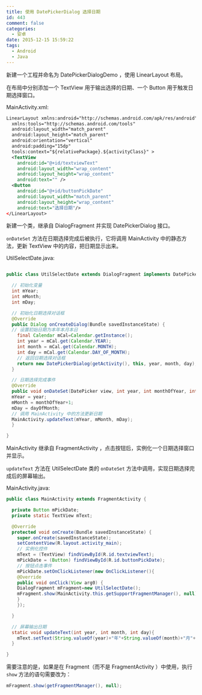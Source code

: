```yaml
---
title: 使用 DatePickerDialog 选择日期
id: 443
comment: false
categories:
  - 安卓
date: 2015-12-15 15:59:22
tags:
  - Android
  - Java
---
```


新建一个工程并命名为 DatePickerDialogDemo ，使用 LinearLayout 布局。

在布局中分别添加一个 TextView 用于输出选择的日期、一个 Button 用于触发日期选择窗口。
<!--more-->

MainActivity.xml:

``` xml
LinearLayout xmlns:android="http://schemas.android.com/apk/res/android"
  xmlns:tools="http://schemas.android.com/tools"
  android:layout_width="match_parent"
  android:layout_height="match_parent"
  android:orientation="vertical"
  android:padding="15dp"
  tools:context="${relativePackage}.${activityClass}" >
  <TextView
    android:id="@+id/textviewText"
    android:layout_width="wrap_content"
    android:layout_height="wrap_content"
    android:text="" />
  <Button 
    android:id="@+id/buttonPickDate"
    android:layout_width="match_parent"
    android:layout_height="wrap_content"
    android:text="选择日期"/>
</LinearLayout>
```

新建一个类，继承自 DialogFragment 并实现 DatePickerDialog 接口。

`onDateSet` 方法在日期选择完成后被执行，它将调用 MainActivity 中的静态方法，更新 TextView 中的内容，把日期显示出来。

UtilSelectDate.java:

``` java

public class UtilSelectDate extends DialogFragment implements DatePickerDialog.OnDateSetListener {

  // 初始化变量
  int mYear;
  int mMonth;
  int mDay;

  // 初始化日期选择对话框
  @Override
  public Dialog onCreateDialog(Bundle savedInstanceState) {
  // 设置初始日期为本年本月本日
    final Calendar mCal=Calendar.getInstance();
    int year = mCal.get(Calendar.YEAR);
    int month = mCal.get(Calendar.MONTH);
    int day = mCal.get(Calendar.DAY_OF_MONTH);
    // 返回日期选择对话框
    return new DatePickerDialog(getActivity(), this, year, month, day);
  }

  // 日期选择完成事件
  @Override
  public void onDateSet(DatePicker view, int year, int monthOfYear, int dayOfMonth) {
  mYear = year;
  mMonth = monthOfYear+1;
  mDay = dayOfMonth;
  // 调用 MainActivity 中的方法更新日期
  MainActivity.updateText(mYear, mMonth, mDay);
  }

}
```

MainActivity 继承自 FragmentActivity ，点击按钮后，实例化一个日期选择窗口并显示。

`updateText` 方法在 UtilSelectDate 类的 `onDateSet` 方法中调用，实现日期选择完成后的屏幕输出。

MainActivity.java:

``` java
public class MainActivity extends FragmentActivity {

  private Button mPickDate;
  private static TextView mText;

  @Override
  protected void onCreate(Bundle savedInstanceState) {
    super.onCreate(savedInstanceState);
    setContentView(R.layout.activity_main);
    // 实例化控件
    mText = (TextView) findViewById(R.id.textviewText);
    mPickDate = (Button) findViewById(R.id.buttonPickDate);
    // 按钮点击事件
    mPickDate.setOnClickListener(new OnClickListener(){
    @Override
    public void onClick(View arg0) {
    DialogFragment mFragment=new UtilSelectDate();
    mFragment.show(MainActivity.this.getSupportFragmentManager(), null);
    }
    });

  }

  // 屏幕输出日期
  static void updateText(int year, int month, int day){
    mText.setText(String.valueOf(year)+"年"+String.valueOf(month)+"月"+String.valueOf(day)+"日");
  }

}
```

需要注意的是，如果是在 Fragment（而不是 FragmentActivity ）中使用，执行`show` 方法的语句需要改为：

``` java
mFragment.show(getFragmentManager(), null);
```